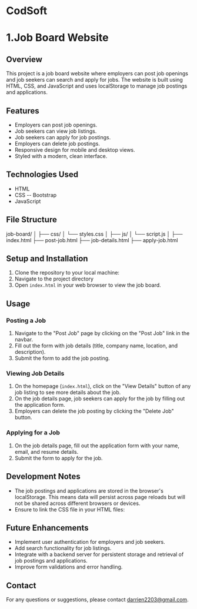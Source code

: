 # CodSoft

# 1.Job Board Website

## Overview
This project is a job board website where employers can post job openings and job seekers can search and apply for jobs. The website is built using HTML, CSS, and JavaScript and uses localStorage to manage job postings and applications.

## Features
- Employers can post job openings.
- Job seekers can view job listings.
- Job seekers can apply for job postings.
- Employers can delete job postings.
- Responsive design for mobile and desktop views.
- Styled with a modern, clean interface.

## Technologies Used
- HTML
- CSS -- Bootstrap
- JavaScript

## File Structure
job-board/
│
├── css/
│ └── styles.css
│
├── js/
│ └── script.js
│
├── index.html
├── post-job.html
├── job-details.html
├── apply-job.html


## Setup and Installation
1. Clone the repository to your local machine:
2. Navigate to the project directory
3. Open `index.html` in your web browser to view the job board.

## Usage
### Posting a Job
1. Navigate to the "Post Job" page by clicking on the "Post Job" link in the navbar.
2. Fill out the form with job details (title, company name, location, and description).
3. Submit the form to add the job posting.

### Viewing Job Details
1. On the homepage (`index.html`), click on the "View Details" button of any job listing to see more details about the job.
2. On the job details page, job seekers can apply for the job by filling out the application form.
3. Employers can delete the job posting by clicking the "Delete Job" button.

### Applying for a Job
1. On the job details page, fill out the application form with your name, email, and resume details.
2. Submit the form to apply for the job.

## Development Notes
- The job postings and applications are stored in the browser's localStorage. This means data will persist across page reloads but will not be shared across different browsers or devices.
- Ensure to link the CSS file in your HTML files:

## Future Enhancements
- Implement user authentication for employers and job seekers.
- Add search functionality for job listings.
- Integrate with a backend server for persistent storage and retrieval of job postings and applications.
- Improve form validations and error handling.

## Contact
For any questions or suggestions, please contact darrien2203@gmail.com.


